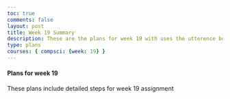 ```yaml
---
toc: true
comments: false
layout: post
title: Week 19 Summary
description: These are the plans for week 19 with uses the utterence bot
type: plans
courses: { compsci: {week: 19} }
---
```



#### Plans for week 19
These plans include detailed steps for week 19 assignment

<script src="https://utteranc.es/client.js"
    repo="srivaidyas/student2.0"
    issue-term="pathname"
    label="comments"
    theme="github-light"
    crossorigin="anonymous"
    async>
</script>


